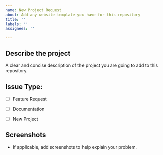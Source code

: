 ```yaml
---
name: New Project Request
about: Add any website template you have for this repository
title: ''
labels: ''
assignees: ''

---
```


## **Describe the project**
A clear and concise description of the project you are going to add to this repository.

## Issue Type:

- [ ] Feature Request
- [ ] Documentation
- [ ] New Project


## **Screenshots**

- If applicable, add screenshots to help explain your problem.
